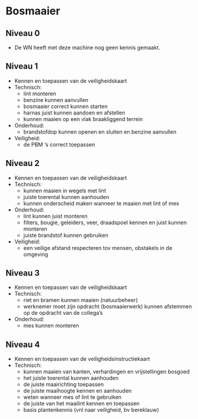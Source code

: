 # Bosmaaier

## Niveau 0
- De WN heeft met deze machine nog geen kennis gemaakt.

## Niveau 1
-   Kennen en toepassen van de veiligheidskaart
-   Technisch:
    -   lint monteren
    -   benzine kunnen aanvullen
    -   bosmaaier correct kunnen starten
    -   harnas juist kunnen aandoen en afstellen
    -   kunnen maaien op een vlak braakliggend terrein
-   Onderhoud:
    -   brandstofdop kunnen openen en sluiten en benzine aanvullen
-   Veiligheid:
    -   de PBM ‘s correct toepassen

## Niveau 2
-   Kennen en toepassen van de veiligheidskaart
-   Technisch:
    -   kunnen maaien in wegels met lint
    -   juiste toerental kunnen aanhouden
    -   kunnen onderscheid maken wanneer te maaien met lint of mes
-   Onderhoud:
    -   lint kunnen juist monteren
    -   filters, bougie, geleiders, veer, draadspoel kennen en juist
        kunnen monteren
    -   juiste brandstof kunnen gebruiken
-   Veiligheid:
    -   een veilige afstand respecteren tov mensen, obstakels in de
        omgeving

## Niveau 3
-   Kennen en toepassen van de veiligheidskaart
-   Technisch:
    -   riet en bramen kunnen maaien (natuurbeheer)
    -   werknemer moet zijn opdracht (bosmaaierwerk) kunnen afstemmen op
        de opdracht van de collega’s
-   Onderhoud:
    -   mes kunnen monteren

## Niveau 4
-   Kennen en toepassen van de veiligheidsinstructiekaart
-   Technisch:
    -   kunnen maaien van kanten, verhardingen en vrijstellingen bosgoed
    -   het juiste toerental kunnen aanhouden
    -   de juiste maairichting toepassen
    -   de juiste maaihoogte kennen en aanhouden
    -   weten wanneer mes of lint te gebruiken
    -   de juiste van het maailint kennen en toepassen
    -   basis plantenkennis (vnl naar veiligheid, bv bereklauw)
